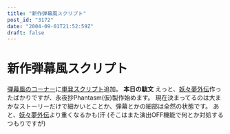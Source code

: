 ```yaml
---
title: "新作弾幕風スクリプト"
post_id: "3172"
date: "2004-09-01T21:52:59Z"
draft: false
---
```


# 新作弾幕風スクリプト

[弾幕風のコーナー](/tag/danmakufu)に[単発スクリプト](/3171)追加。 **本日の駄文** えっと、[妖々夢外伝](/touhou-pcb-g)作ったばかりですが、永夜抄Phantasm(仮)製作始めます。 現在決まってるのは大まかなストーリーだけで細かいとことか、弾幕とかの細部は全然の状態です。 あと、[妖々夢外伝](/touhou-pcb-g)より重くなるかも(汗 (そこはまた演出OFF機能で何とか対処するつもりですが)
